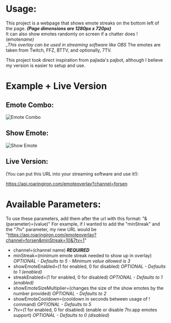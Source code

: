 # Usage:

This project is a webpage that shows emote streaks on the bottom left of the page. **_(Page dimensions are 1280px x 720px)_**  
It can also show emotes randomly on screen if a chatter does ! (emote*name)  
\_This overlay can be used in streaming software like OBS*
The emotes are taken from Twitch, FFZ, BTTV, and optionally, 7TV.

This project took direct inspiration from pajlada's pajbot, although I believe my version is easier to setup and use.

# Example + Live Version

## Emote Combo:

![Emote Combo](https://i.imgur.com/gOETm6Z.gif)

## Show Emote:

![Show Emote](https://i.imgur.com/987NJzD.gif)

## Live Version:

(You can put this URL into your streaming software and use it!):

https://api.roaringiron.com/emoteoverlay?channel=forsen

# Available Parameters:

To use these parameters, add them after the url with this format: "&(parameter)=(value)"
For example, if I wanted to add the "minStreak" and the "7tv" parameter, my new URL would be "https://api.roaringiron.com/emoteoverlay?channel=forsen&minStreak=10&7tv=1"

-   channel=(channel name) **_REQUIRED_**
-   minStreak=(minimum emote streak needed to show up in overlay) _OPTIONAL - Defaults to 5 - Minimum value allowed is 3_
-   showEmoteEnabled=(1 for enabled, 0 for disabled) _OPTIONAL - Defaults to 1 (enabled)_
-   streakEnabled=(1 for enabled, 0 for disabled) _OPTIONAL - Defaults to 1 (enabled)_
-   showEmoteSizeMultiplier=(changes the size of the show emotes by the number provided) _OPTIONAL - Defaults to 2_
-   showEmoteCooldown=(cooldown in seconds between usage of ! command) _OPTIONAL - Defaults to 5_
-   7tv=(1 for enabled, 0 for disabled) (enable or disable 7tv.app emotes support) _OPTIONAL - Defaults to 0 (disabled)_
